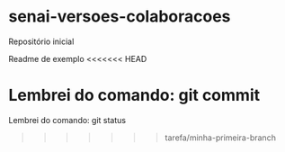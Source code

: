 # senai-versoes-colaboracoes
Repositório inicial

Readme de exemplo
<<<<<<< HEAD
 
 Lembrei do comando: git commit
=======

Lembrei do comando: git status
>>>>>>> tarefa/minha-primeira-branch

